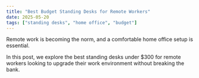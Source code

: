 ```yaml
---
title: "Best Budget Standing Desks for Remote Workers"
date: 2025-05-20
tags: ["standing desks", "home office", "budget"]
---
```


Remote work is becoming the norm, and a comfortable home office setup is essential.

<!--more-->

In this post, we explore the best standing desks under $300 for remote workers looking to upgrade their work environment without breaking the bank.
